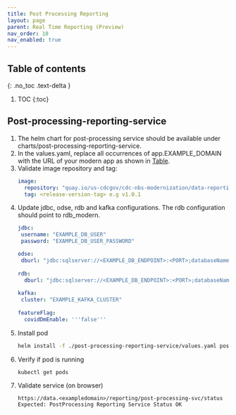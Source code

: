 ```yaml
---
title: Post Processing Reporting
layout: page
parent: Real Time Reporting (Preview)
nav_order: 10
nav_enabled: true
---
```


## Table of contents
{: .no_toc .text-delta }

1. TOC
{:toc}

## Post-processing-reporting-service
1. The helm chart for post-processing service should be available under charts/post-processing-reporting-service.
2. In the values.yaml, replace all occurrences of app.EXAMPLE_DOMAIN with the URL of your modern app as shown in [Table](/NEDSS-SystemAdminGuide/docs/4_initial_kubernetes_deployment/1_nginx_ingress_deployment.html#deploy-nginx-ingress-controller-on-the-kubernetes-cluster).
3. Validate image repository and tag:
   ```yaml
   image:
     repository: "quay.io/us-cdcgov/cdc-nbs-modernization/data-reporting-service/post-processing-reporting-service"
     tag: <release-version-tag> e.g v1.0.1
   ```
4. Update jdbc, odse, rdb and kafka configurations. The rdb configuration should point to rdb_modern.
   ```yaml
   jdbc:
    username: "EXAMPLE_DB_USER"
    password: "EXAMPLE_DB_USER_PASSWORD"

   odse:
    dburl: "jdbc:sqlserver://<EXAMPLE_DB_ENDPOINT>:<PORT>;databaseName=NBS_ODSE;encrypt=true;trustServerCertificate=true;"
    
   rdb:
     dburl: "jdbc:sqlserver://<EXAMPLE_DB_ENDPOINT>:<PORT>;databaseName=rdb_modern;encrypt=true;trustServerCertificate=true;"
    
   kafka:
    cluster: "EXAMPLE_KAFKA_CLUSTER"
    
   featureFlag:
     covidDmEnable: '''false'''
   ```
5. Install pod
   ```bash
   helm install -f ./post-processing-reporting-service/values.yaml post-processing-reporting-service ./post-processing-reporting-service/
   ```
6. Verify if pod is running
   ```bash
   kubectl get pods
   ```
7. Validate service (on browser)
   ```
   https://data.<exampledomain>/reporting/post-processing-svc/status
   Expected: PostProcessing Reporting Service Status OK
   ```
